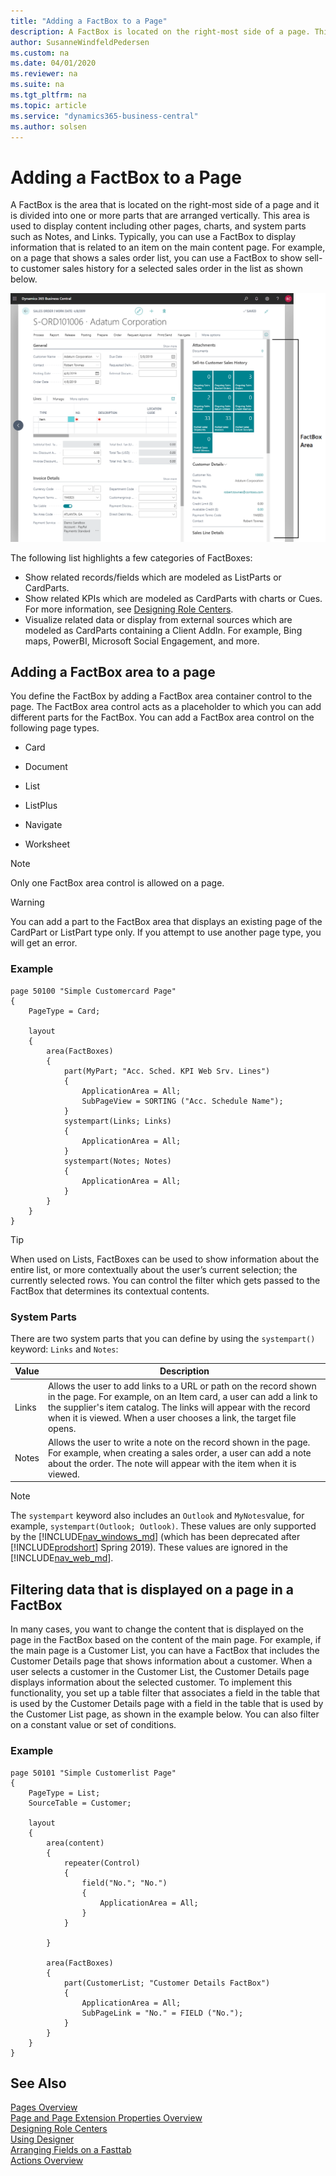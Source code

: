 ```yaml
---
title: "Adding a FactBox to a Page"
description: A FactBox is located on the right-most side of a page. This area is used to display content including other pages, charts, and system parts such as Microsoft Outlook, Notes, and Record Links.
author: SusanneWindfeldPedersen
ms.custom: na
ms.date: 04/01/2020
ms.reviewer: na
ms.suite: na
ms.tgt_pltfrm: na
ms.topic: article
ms.service: "dynamics365-business-central"
ms.author: solsen
---
```


# Adding a FactBox to a Page
A FactBox is the area that is located on the right-most side of a page and it is divided into one or more parts that are arranged vertically. This area is used to display content including other pages, charts, and system parts such as Notes, and Links. Typically, you can use a FactBox to display information that is related to an item on the main content page. For example, on a page that shows a sales order list, you can use a FactBox to show sell-to customer sales history for a selected sales order in the list as shown below.  

![Shows FactBox on a sales order](media/factboxApril19.png)  

The following list highlights a few categories of FactBoxes:

- Show related records/fields which are modeled as ListParts or CardParts.
- Show related KPIs which are modeled as CardParts with charts or Cues. For more information, see [Designing Role Centers](devenv-designing-role-centers.md).
- Visualize related data or display from external sources which are modeled as CardParts containing a Client AddIn. For example, Bing maps, PowerBI, Microsoft Social Engagement, and more.


## Adding a FactBox area to a page
You define the FactBox by adding a FactBox area container control to the page. The FactBox area control acts as a placeholder to which you can add different parts for the FactBox. You can add a FactBox area control on the following page types. 
  
- Card  
  
- Document  
  
- List  
  
- ListPlus  
  
- Navigate  
  
- Worksheet 

> [!NOTE]  
> Only one FactBox area control is allowed on a page. 

> [!WARNING]  
> You can add a part to the FactBox area that displays an existing page of the CardPart or ListPart type only. If you attempt to use another page type, you will get an error. 

### Example

```
page 50100 "Simple Customercard Page"
{
    PageType = Card;
 
    layout
    {
        area(FactBoxes)
        {
            part(MyPart; "Acc. Sched. KPI Web Srv. Lines")
            {
                ApplicationArea = All;
                SubPageView = SORTING ("Acc. Schedule Name");
            }
            systempart(Links; Links)
            {
                ApplicationArea = All;
            }         
            systempart(Notes; Notes)
            {
                ApplicationArea = All;
            }       
        }
    }
}
```

> [!TIP]  
> When used on Lists, FactBoxes can be used to show information about the entire list, or more contextually about the user’s current selection; the currently selected rows. You can control the filter which gets passed to the FactBox that determines its contextual contents. 

### System Parts
There are two system parts that you can define by using the `systempart()` keyword: `Links` and `Notes`:

|  Value | Description |
|--------|-------------|
|  Links | Allows the user to add links to a URL or path on the record shown in the page. For example, on an Item card, a user can add a link to the supplier's item catalog. The links will appear with the record when it is viewed. When a user chooses a link, the target file opens.|
|  Notes | Allows the user to write a note on the record shown in the page. For example, when creating a sales order, a user can add a note about the order. The note will appear with the item when it is viewed.|

> [!NOTE] 
> The `systempart` keyword also includes an `Outlook` and `MyNotes`value, for example, `systempart(Outlook; Outlook)`. These values are only supported by the [!INCLUDE[nav_windows_md](includes/nav_windows_md.md)] (which has been deprecated after [!INCLUDE[prodshort](includes/prodshort.md)] Spring 2019). These values are ignored in the [!INCLUDE[nav_web_md](includes/nav_web_md.md)].

## Filtering data that is displayed on a page in a FactBox

In many cases, you want to change the content that is displayed on the page in the FactBox based on the content of the main page. For example, if the main page is a Customer List, you can have a FactBox that includes the Customer Details page that shows information about a customer. When a user selects a customer in the Customer List, the Customer Details page displays information about the selected customer. To implement this functionality, you set up a table filter that associates a field in the table that is used by the Customer Details page with a field in the table that is used by the Customer List page, as shown in the example below. You can also filter on a constant value or set of conditions. 

### Example

```
page 50101 "Simple Customerlist Page"
{
    PageType = List;
    SourceTable = Customer;

    layout
    {
        area(content)
        {
            repeater(Control)
            {
                field("No."; "No.")
                {
                    ApplicationArea = All;
                }
            }

        }

        area(FactBoxes)
        {
            part(CustomerList; "Customer Details FactBox")
            {
                ApplicationArea = All;
                SubPageLink = "No." = FIELD ("No.");
            }
        }
    }
}
```

## See Also  
[Pages Overview](devenv-pages-overview.md)   
[Page and Page Extension Properties Overview](properties/devenv-page-property-overview.md)  
[Designing Role Centers](devenv-designing-role-centers.md)  
[Using Designer](devenv-inclient-designer.md)  
[Arranging Fields on a Fasttab](devenv-arranging-fields-on-fasttab.md)  
[Actions Overview](devenv-actions-overview.md)

